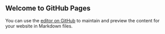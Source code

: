 ## Welcome to GitHub Pages

You can use the [editor on GitHub](https://github.com/handsn/handsnFir/edit/main/README.md) to maintain and preview the content for your website in Markdown files.

